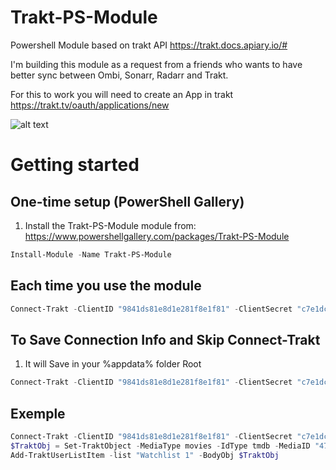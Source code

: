 # Trakt-PS-Module

Powershell Module based on trakt API
https://trakt.docs.apiary.io/#

I'm building this module as a request from a friends who wants to have better sync between
Ombi, Sonarr, Radarr and Trakt.

For this to work you will need to create an App in trakt
https://trakt.tv/oauth/applications/new

![alt text](https://i.imgur.com/WqLm1aP.png)

# Getting started
## One-time setup (PowerShell Gallery)
1. Install the Trakt-PS-Module module from: https://www.powershellgallery.com/packages/Trakt-PS-Module
```PowerShell
Install-Module -Name Trakt-PS-Module
```
## Each time you use the module
```PowerShell
Connect-Trakt -ClientID "9841ds81e8d1e281f8e1f81" -ClientSecret "c7e1dce1d9f29e4fdd9e1f9e1f9e1f9e1f9e1f"
```
## To Save Connection Info and Skip Connect-Trakt
1. It will Save in your %appdata% folder Root
```PowerShell
Connect-Trakt -ClientID "9841ds81e8d1e281f8e1f81" -ClientSecret "c7e1dce1d9f29e4fdd9e1f9e1f9e1f9e1f9e1f" -Save $true
```

## Exemple
```PowerShell
Connect-Trakt -ClientID "9841ds81e8d1e281f8e1f81" -ClientSecret "c7e1dce1d9f29e4fdd9e1f9e1f9e1f9e1f9e1f"
$TraktObj = Set-TraktObject -MediaType movies -IdType tmdb -MediaID "479455"
Add-TraktUserListItem -list "Watchlist 1" -BodyObj $TraktObj
```
